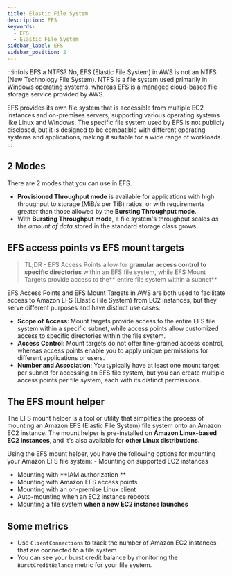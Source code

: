 ```yaml
---
title: Elastic File System
description: EFS
keywords:
  - EFS
  - Elastic File System
sidebar_label: EFS
sidebar_position: 2
---
```


:::infoIs EFS a NTFS?
No, EFS (Elastic File System) in AWS is not an NTFS (New Technology File System). NTFS is a file system used primarily in Windows operating systems, whereas EFS is a managed cloud-based file storage service provided by AWS.

EFS provides its own file system that is accessible from multiple EC2 instances and on-premises servers, supporting various operating systems like Linux and Windows. The specific file system used by EFS is not publicly disclosed, but it is designed to be compatible with different operating systems and applications, making it suitable for a wide range of workloads.
:::

## 2 Modes

There are 2 modes that you can use in EFS.

- **Provisioned Throughput mode** is available for applications with high throughput to storage (MiB/s per TiB) ratios, or with requirements greater than those allowed by the **Bursting Throughput mode**. 
- With **Bursting Throughput mode**, a file system's throughput scales *as the amount of data* stored in the standard storage class grows.

## EFS access points vs EFS mount targets

> TL;DR - EFS Access Points allow for **granular access control to specific directories** within an EFS file system, while EFS Mount Targets provide access to the** entire file system within a subnet**

EFS Access Points and EFS Mount Targets in AWS are both used to facilitate access to Amazon EFS (Elastic File System) from EC2 instances, but they serve different purposes and have distinct use cases:

- **Scope of Access**: Mount targets provide access to the entire EFS file system within a specific subnet, while access points allow customized access to specific directories within the file system.
- **Access Control**: Mount targets do not offer fine-grained access control, whereas access points enable you to apply unique permissions for different applications or users.
- **Number and Association**: You typically have at least one mount target per subnet for accessing an EFS file system, but you can create multiple access points per file system, each with its distinct permissions.


## The EFS mount helper

The EFS mount helper is a tool or utility that simplifies the process of mounting an Amazon EFS (Elastic File System) file system onto an Amazon EC2 instance. The mount helper is pre-installed on **Amazon Linux-based EC2 instances**, and it's also available for **other Linux distributions**.

Using the EFS mount helper, you have the following options for mounting your Amazon EFS file system: - Mounting on supported EC2 instances 
- Mounting with **IAM authorization **
- Mounting with Amazon EFS access points 
- Mounting with an on-premise Linux client 
- Auto-mounting when an EC2 instance reboots 
- Mounting a file system **when a new EC2 instance launches**

## Some metrics

- Use `ClientConnections` to track the number of Amazon EC2 instances that are connected to a file system
- You can see your burst credit balance by monitoring the `BurstCreditBalance` metric for your file system.